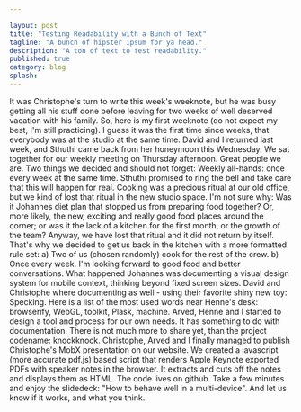 ```yaml
---

layout: post
title: "Testing Readability with a Bunch of Text"
tagline: "A bunch of hipster ipsum for ya head."
description: "A ton of text to test readability."
published: true
category: blog
splash: 
---
```


It was Christophe's turn to write this week's weeknote, but he was busy getting all his stuff done before leaving for two weeks of well deserved vacation with his family. So, here is my first weeknote (do not expect my best, I'm still practicing).
I guess it was the first time since weeks, that everybody was at the studio at the same time. David and I returned last week, and Sthuthi came back from her honeymoon this Wednesday. We sat together for our weekly meeting on Thursday afternoon. Great people we are. Two things we decided and should not forget:
Weekly all-hands: once every week at the same time. Sthuthi promised to ring the bell and take care that this will happen for real.
Cooking was a precious ritual at our old office, but we kind of lost that ritual in the new studio space. I'm not sure why: Was it Johannes diet plan that stopped us from preparing food together? Or, more likely, the new, exciting and really good food places around the corner; or was it the lack of a kitchen for the first month, or the growth of the team? Anyway, we have lost that ritual and it did not return by itself. That's why we decided to get us back in the kitchen with a more formatted rule set: a) Two of us (chosen randomly) cook for the rest of the crew. b) Once every week. I'm looking forward to good food and better conversations.
What happened
Johannes was documenting a visual design system for mobile context, thinking beyond fixed screen sizes.
David and Christophe where documenting as well - using their favorite shiny new toy: Specking.
Here is a list of the most used words near Henne's desk: browserify, WebGL, toolkit, Plask, machine.
Arved, Henne and I started to design a tool and process for our own needs. It has something to do with documentation. There is not much more to share yet, than the project codename: knockknock.
Christophe, Arved and I finally managed to publish Christophe's MobX presentation on our website. We created a javascript (more accurate pdf.js) based script that renders Apple Keynote exported PDFs with speaker notes in the browser. It extracts and cuts off the notes and displays them as HTML. The code lives on github.
Take a few minutes and enjoy the slidedeck: "How to behave well in a multi-device". And let us know if it works, and what you think.
